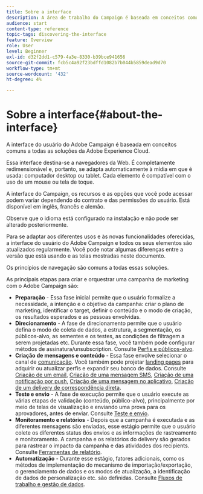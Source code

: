 ```yaml
---
title: Sobre a interface
description: A área de trabalho do Campaign é baseada em conceitos comuns a todas as soluções da Adobe Experience Cloud.
audience: start
content-type: reference
topic-tags: discovering-the-interface
feature: Overview
role: User
level: Beginner
exl-id: d32f2dd1-c579-4a3e-8330-b39bce941656
source-git-commit: fcb5c4a92f23bdffd1082b7b044b5859dead9d70
workflow-type: tm+mt
source-wordcount: '432'
ht-degree: 4%

---
```


# Sobre a interface{#about-the-interface}

A interface do usuário do Adobe Campaign é baseada em conceitos comuns a todas as soluções da Adobe Experience Cloud.

Essa interface destina-se a navegadores da Web. É completamente redimensionável e, portanto, se adapta automaticamente à mídia em que é usada: computador desktop ou tablet. Cada elemento é compatível com o uso de um mouse ou tela de toque.

A interface do Campaign, os recursos e as opções que você pode acessar podem variar dependendo do contrato e das permissões do usuário. Está disponível em inglês, francês e alemão.

Observe que o idioma está configurado na instalação e não pode ser alterado posteriormente.

Para se adaptar aos diferentes usos e às novas funcionalidades oferecidas, a interface do usuário do Adobe Campaign e todos os seus elementos são atualizados regularmente. Você pode notar algumas diferenças entre a versão que está usando e as telas mostradas neste documento.

Os princípios de navegação são comuns a todas essas soluções.

As principais etapas para criar e orquestrar uma campanha de marketing com o Adobe Campaign são:

* **Preparação**  - Essa fase inicial permite que o usuário formalize a necessidade, a intenção e o objetivo da campanha: criar o plano de marketing, identificar o target, definir o conteúdo e o modo de criação, os resultados esperados e as pessoas envolvidas.
* **Direcionamento**  - A fase de direcionamento permite que o usuário defina o modo de coleta de dados, a estrutura, a segmentação, os públicos-alvo, as sementes e os testes, as condições de filtragem a serem projetadas etc. Durante essa fase, você também pode configurar métodos de assinatura/unsubscription. Consulte [Perfis e públicos-alvo](../../audiences/using/about-profiles.md).
* **Criação de mensagens e conteúdo**  - Essa fase envolve selecionar o canal de  [comunicação](../../channels/using/get-started-communication-channels.md). Você também pode projetar [landing pages](../../channels/using/getting-started-with-landing-pages.md) para adquirir ou atualizar perfis e expandir seu banco de dados. Consulte [Criação de um email](../../channels/using/creating-an-email.md), [Criação de uma mensagem SMS](../../channels/using/creating-an-sms-message.md), [Criação de uma notificação por push](../../channels/using/preparing-and-sending-a-push-notification.md), [Criação de uma mensagem no aplicativo](../../channels/using/about-in-app-messaging.md), [Criação de um delivery de correspondência direta](../../channels/using/creating-the-direct-mail.md).
* **Teste e envio**  - A fase de execução permite que o usuário execute as várias etapas de validação (conteúdo, público-alvo), principalmente por meio de telas de visualização e enviando uma prova para os aprovadores, antes de enviar. Consulte [Teste e envio](../../sending/using/get-started-sending-messages.md).
* **Monitoramento e relatórios**  - Depois que a campanha é executada e as diferentes mensagens são enviadas, esse estágio permite que o usuário colete os diferentes status dos envios e as informações de rastreamento e monitoramento. A campanha e os relatórios do delivery são gerados para rastrear o impacto da campanha e das atividades dos recipients. Consulte [Ferramentas de relatório](../../reporting/using/about-dynamic-reports.md).
* **Automatização**  - Durante esse estágio, fatores adicionais, como os métodos de implementação do mecanismo de importação/exportação, o gerenciamento de dados e os modos de atualização, a identificação de dados de personalização etc. são definidas. Consulte [Fluxos de trabalho e gestão de dados](../../automating/using/get-started-workflows.md).
